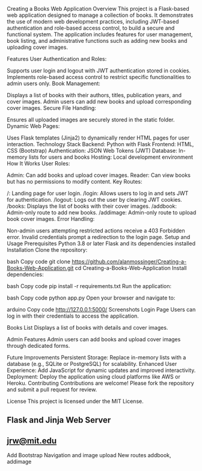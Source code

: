 Creating a Books Web Application
Overview
This project is a Flask-based web application designed to manage a collection of books. It demonstrates the use of modern web development practices, including JWT-based authentication and role-based access control, to build a secure and functional system. The application includes features for user management, book listing, and administrative functions such as adding new books and uploading cover images.

Features
User Authentication and Roles:

Supports user login and logout with JWT authentication stored in cookies.
Implements role-based access control to restrict specific functionalities to admin users only.
Book Management:

Displays a list of books with their authors, titles, publication years, and cover images.
Admin users can add new books and upload corresponding cover images.
Secure File Handling:

Ensures all uploaded images are securely stored in the static folder.
Dynamic Web Pages:

Uses Flask templates (Jinja2) to dynamically render HTML pages for user interaction.
Technology Stack
Backend: Python with Flask
Frontend: HTML, CSS (Bootstrap)
Authentication: JSON Web Tokens (JWT)
Database: In-memory lists for users and books
Hosting: Local development environment
How It Works
User Roles:

Admin: Can add books and upload cover images.
Reader: Can view books but has no permissions to modify content.
Key Routes:

/: Landing page for user login.
/login: Allows users to log in and sets JWT for authentication.
/logout: Logs out the user by clearing JWT cookies.
/books: Displays the list of books with their cover images.
/addbook: Admin-only route to add new books.
/addimage: Admin-only route to upload book cover images.
Error Handling:

Non-admin users attempting restricted actions receive a 403 Forbidden error.
Invalid credentials prompt a redirection to the login page.
Setup and Usage
Prerequisites
Python 3.8 or later
Flask and its dependencies installed
Installation
Clone the repository:

bash
Copy code
git clone https://github.com/alanmossinger/Creating-a-Books-Web-Application.git
cd Creating-a-Books-Web-Application
Install dependencies:

bash
Copy code
pip install -r requirements.txt
Run the application:

bash
Copy code
python app.py
Open your browser and navigate to:

arduino
Copy code
http://127.0.0.1:5000/
Screenshots
Login Page
Users can log in with their credentials to access the application.

Books List
Displays a list of books with details and cover images.

Admin Features
Admin users can add books and upload cover images through dedicated forms.

Future Improvements
Persistent Storage:
Replace in-memory lists with a database (e.g., SQLite or PostgreSQL) for scalability.
Enhanced User Experience:
Add JavaScript for dynamic updates and improved interactivity.
Deployment:
Deploy the application using cloud platforms like AWS or Heroku.
Contributing
Contributions are welcome! Please fork the repository and submit a pull request for review.

License
This project is licensed under the MIT License.

## Flask and Jinja Web Server

## jrw@mit.edu

Add Bootstrap Navigation and image upload
New routes addbook, addimage

